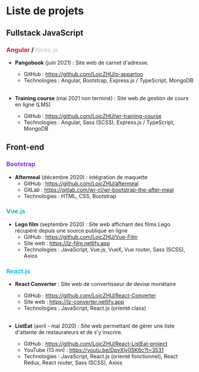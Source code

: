 # Liste de projets

## Fullstack JavaScript
### <span style="color: crimson">Angular</span> / <span style="color: lightgrey">Node.js</span>
- __Pangobook__ (juin 2021) : Site web de carnet d'adresse. 
  - GitHub : https://github.com/LoicZHU/p-appartoo
  - Technologies : Angular, Bootstrap, Express.js / TypeScript, MongoDB<br/></br>

- __Training course__ (mai 2021 non terminé) : Site web de gestion de cours en ligne (LMS)
  - GitHub : https://github.com/LoicZHU/wr-training-course
  - Technologies : Angular, Sass (SCSS), Express.js / TypeScript, MongoDB

## Front-end
### <span style="color: blueviolet">Bootstrap</span>
- __Aftermeal__ (décembre 2020) : intégration de maquette
  - GitHub : https://github.com/LoicZHU/aftermeal
  - GitLab : https://gitlab.com/wr-cl/wr-bootstrap-the-after-meal
  - Technologies : HTML, CSS, Bootstrap
  
### <span style="color: lightseagreen">Vue.js</span>
- __Lego film__ (septembre 2020) : Site web affichant des films Lego récupéré depuis une source publique en ligne
  - GitHub : https://github.com/LoicZHU/Vue-Film
  - Site web : https://lz-film.netlify.app
  - Technologies : JavaScript, Vue.js, VueX, Vue router, Sass (SCSS), Axios

### <span style="color: deepskyblue">React.js</span>
- __React Converter__ : Site web de convertisseur de devise monétaire
  - GitHub : https://github.com/LoicZHU/React-Converter
  - Site web : https://lz-converter.netlify.app
  - Technologies : JavaScript, React.js (orienté class)<br/><br/>

- __ListEat__ (avril - mai 2020) : Site web permettant de gérer une liste d'attente de restaurateurs et de s'y inscrire.
  - GitHub : https://github.com/LoicZHU/React-ListEat-project
  - YouTube (13 mn) : https://youtu.be/DpvXly0SK6c?t=3531
  - Technologies : JavaScript, React.js (orienté fonctionnel), React Redux, React router, Sass (SCSS), Axios
  
  